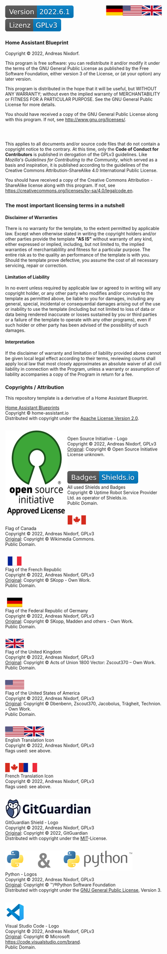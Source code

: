 <a href="COPYRIGHT.en.md"><img src="docs/images/en.svg" valign="top" align="right"/></a>
<a href="COPYRIGHT.de.md"><img src="docs/images/de.svg" valign="top" align="right"/></a>
[![Version][version-badge]][version-url]
[![License][license-badge]][gpl]

### Home Assistant Blueprint

Copyright © 2022, Andreas Nixdorf.

This program is free software: you can redistribute it and/or
modify it under the terms of the GNU General Public License as
published by the Free Software Foundation, either version 3 of
the License, or (at your option) any later version.

This program is distributed in the hope that it will be useful,
but WITHOUT ANY WARRANTY; without even the implied warranty of
MERCHANTABILITY or FITNESS FOR A PARTICULAR PURPOSE.  See the GNU
General Public License for more details.

You should have received a copy of the GNU General Public
License along with this program.  If not, see
http://www.gnu.org/licenses/.

##
<br>

This applies to all documents and/or source code files that do not contain a copyright notice to the contrary. At this time, only the **Code of Conduct for Contributors** is published in derogation of the GPLv3 guidelines. Like *Mozilla's Guidelines for Contributing to the Community*, which served as a basis and inspiration, it is published according to the guidelines of the Creative Commons Attribution-ShareAlike 4.0 International Public License.

You should have received a copy of the Creative Commons Attribution - ShareAlike license
along with this program. If not, see <https://creativecommons.org/licenses/by-sa/4.0/legalcode.en>.

##

### The most important licensing terms in a nutshell

#### Disclaimer of Warranties

There is no warranty for the template, to the extent permitted by applicable law. Except when otherwise stated in writing the copyright holders and/or other parties provide the template **"AS IS"** without warranty of any kind, either expressed or implied, including, but not limited to, the implied warranties of merchantablility and fitness for a particular purpose. The entire risk as to the quality an performance of the template is with you. Should the template prove defective, you assume the cost of all necessary servicing, repair or correction.

#### Limitation of Liability

In no event unless required by applicable law or agreed to in writing will any copyright holder, or any other party who modifies and/or conveys to the template as permitted above, be liable to you for damages, including any general, special, incidental or consequential damages arising out of the use or inability to use the template (including but not limited to loss of data or data being rendered inaccurate or losses sustained by you or third parties or a failure of the template to operate with any other programs), even if such holder or other party has been advised of the possibility of such damages.

#### Interpretation

If the disclaimer of warranty and limitation of liability provided
above cannot be given local legal effect according to their terms,
reviewing courts shall apply local law that most closely
approximates an absolute waiver of all civil liability in
connection with the Program, unless a warranty or assumption of
liability accompanies a copy of the Program in return for a fee.

### Copyrights / Attribution

This repository template is a derivative of a Home Assistant Blueprint.

[Home Assistant Blueprints][project-url]<br/>
Copyright © home-assistant.io<br/>
Distributed with copyright under the [Apache License Version 2.0][apache].
<br/><br/>

<p ><a href="https://opensource.org/"><img src="docs/images/osi-logo.svg" align="left"/></a></p>
<p><br/>
Open Source Initiative - Logo<br/>
Copyright © 2022, Andreas Nixdorf, GPLv3<br/>
<a href="https://opensource.org/files/OSIApproved_1.png">Original</a>: Copyright © Open Source Initiative<br/>
License unknown.
</p><br/>

[![shields-logo][shields]][shields-url]<br/>
All used Shields and Badges<br/>
Copyright © Uptime Robot Service Provider Ltd. as operator of Shields.io.<br/>
Public Domain.
<br/><br/>

[![canada][canada]][ca-url]<br/>
Flag of Canada<br/>
Copyright ©  2022, Andreas Nixdorf, GPLv3<br/>
[Original][ca-orig]: Copyright © Wikimedia Commons.<br/>
Public Domain.
<br/><br/>

[![france][france]][fr-url]<br/>
Flag of the French Republic<br/>
Copyright ©  2022, Andreas Nixdorf, GPLv3<br/>
[Original][fr-orig]: Copyright © SKopp - Own Work.<br/>
Public Domain.
<br/><br/>

[![germany][germany]][de-url]<br/>
Flag of the Federal Republic of Germany<br/>
Copyright ©  2022, Andreas Nixdorf, GPLv3<br/>
[Original][de-orig]: Copyright © SKopp, Madden and others - Own Work.<br/>
Public Domain.
<br/><br/>

[![uk][uk]][uk-url]<br/>
Flag of the United Kingdom<br/>
Copyright ©  2022, Andreas Nixdorf, GPLv3<br/>
[Original][uk-orig]: Copyright © Acts of Union 1800 Vector: Zscout370 – Own Work.<br/>
Public Domain.
<br/><br/>

[![usa][usa]][usa-url]<br/>
Flag of the United States of America<br/>
Copyright ©  2022, Andreas Nixdorf, GPLv3<br/>
[Original][usa-orig]: Copyright © Dbenbenn, Zscout370, Jacobolus, Trägheit, Technion. - Own Work.<br/>
Public Domain.
<br/><br/>

[![en][en]][gpl]<br/>
English Translation Icon<br/>
Copyright ©  2022, Andreas Nixdorf, GPLv3<br/>
flags used: see above.
<br/><br/>

[![fr][fr]][gpl]<br/>
French Translation Icon<br/>
Copyright ©  2022, Andreas Nixdorf, GPLv3<br/>
flags used: see above.
<br/><br/>

[![ggshield][ggshield]][gpl]<br/>
GitGuardian Shield - Logo<br/>
Copyright © 2022, Andreas Nixdorf, GPLv3<br/>
[Original][gg-orig]: Copyright © 2022, GitGuardian<br/>
Distributed with copyright under the [MIT][mit]-License.
<br/><br/>

[![python][python]][python-url][![and][and]][python-url][![python-logo][python-logo]][python-url]<br/>
Python - Logos<br/>
Copyright ©  2022, Andreas Nixdorf, GPLv3<br/>
[Original][python-orig]: Copyright © ™/®Python Software Foundation<br/>
Distributed with copyright under the [GNU General Public License][gpl], Version 3.
<br/><br/>

[![code][code]][code-url]<br/>
Visual Studio Code - Logo<br/>
Copyright ©  2022, Andreas Nixdorf, GPLv3<br/>
[Original][code-orig]: Copyright © Microsoft<br/>
<https://code.visualstudio.com/brand>.<br/>
 Public Domain.

<!-------------------------------------------------------------------------------------------------------------------------------------->

[canada]: docs/images/canada.svg
[france]: docs/images/france.svg
[germany]: docs/images/germany.svg
[uk]: docs/images/uk.svg
[usa]: docs/images/usa.svg

[logo]: images/hassio-icon.png
[project-url]: https://www.home-assistant.io/docs/automation/using_blueprints/

[license-badge]: docs/images/license.de.svg
[gpl]: LICENSE.md
[apache]: docs/License.apache.de.md
[mit]: docs/License.mit.de.md
[cc-by-sa]: docs/License.cc-by-sa.de.md

[version-badge]: docs/images/version.svg
[version-url]: https://github.com/nixe64/Home-Assistant-Blueprint/releases

[shields]: docs/images/shields-logo.svg
[shields-url]: https://uptimerobot.com/terms/

[ca-url]: https://commons.wikimedia.org/w/index.php?curid=32276527
[ca-orig]: https://upload.wikimedia.org/wikipedia/commons/d/d9/Flag_of_Canada_%28Pantone%29.svg
[fr-url]: https://commons.wikimedia.org/w/index.php?curid=343059
[fr-orig]: https://upload.wikimedia.org/wikipedia/commons/c/c3/Flag_of_France.svg
[de-url]: https://commons.wikimedia.org/w/index.php?curid=343071
[de-orig]: https://upload.wikimedia.org/wikipedia/commons/b/ba/Flag_of_Germany.svg
[uk-url]: https://commons.wikimedia.org/w/index.php?curid=347935
[uk-orig]: https://upload.wikimedia.org/wikipedia/commons/a/ae/Flag_of_the_United_Kingdom.svg
[usa-url]: https://commons.wikimedia.org/w/index.php?curid=318418
[usa-orig]: https://upload.wikimedia.org/wikipedia/commons/a/a4/Flag_of_the_United_States.svg
[en]: docs/images/en.svg
[fr]: docs/images/fr.svg

[osi]: docs/images/osi-logo.svg
[osi-url]: https://opensource.org/
[osi-orig]: https://opensource.org/files/OSIApproved_1.png
[and]: docs/images/and.svg
[python]: docs/images/python.svg
[python-logo]: docs/images/python-logo.svg
[python-url]: https://commons.wikimedia.org/w/index.php?curid=34991637
[python-orig]: https://www.python.org/static/community_logos/python-logo-inkscape.svg
[ggshield]: docs/images/gg-logo.svg
[gg-orig]: https://cdn.jsdelivr.net/gh/gitguardian/ggshield/doc/logo.svg
[code]: docs/images/vscode.svg
[code-url]: https://commons.wikimedia.org/w/index.php?curid=79495290
[code-orig]: https://upload.wikimedia.org/wikipedia/commons/9/9a/Visual_Studio_Code_1.35_icon.svg